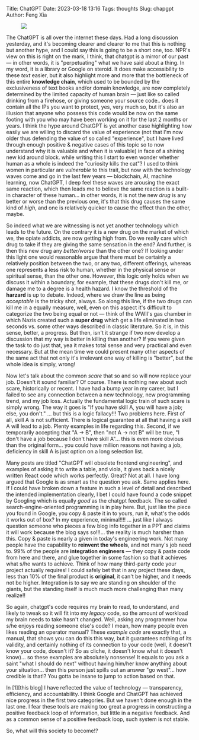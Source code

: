 Title: ChatGPT
Date: 2023-03-18 13:16
Tags: thoughts
Slug: chapgpt
Author: Feng Xia

<figure class="col s12">
  <img src="images/DSC_1406.JPG"/>
</figure>


The ChatGPT is all over the internet these days. Had a long discussion
yesterday, and it's becoming clearer and clearer to me that this is
nothing but another hype, and I could say this is going to be a short
one, too. NPR's view on this is right on the mark, I think, that
chatgpt is a mirror of our past &mdash; in other words, it is
"perpetuating" what we have said about a thing. In my word, it is a
library or Google on steroid. It does make accessibility to these
_text_ easier, but it also highlight more and more that the bottleneck
of this entire **knowledge chain**, which used to be bounded by the
exclusiveness of text books and/or domain knowledge, are now
completely determined by the limited capacity of human brain &mdash;
just like so called drinking from a firehose, or giving someone your
source code.. does it contain all the IPs you want to protect, yes,
very much so, but it's also an illusion that anyone who possess this
code would be now on the same footing with you who may have been
working on it for the last 2 months or years. I think the hype around
ChatGPT is yet another case highlighting how easily we are willing to
discard the value of experience (not that I'm now older thus defending
the value of so called "experience", but I have lived through enough
positive & negative cases of this topic so to now understand why it is
valuable and when it is valuable) in face of a shining new kid around
block. while writing this I start to even wonder whether human as a
whole is indeed the "curiosity kills the cat"? I used to think women
in particular are _vulnerable_ to this trait, but now with the
technology waves come and go in the last few years &mdash; blockchain,
AI, machine learning, now ChatGPT, I deep feel these waves are
arousing the exact same reaction, which then leads me to believe the
same reaction is a built-in character of these human... in other
words, it is not the new _drug_ is any better or worse than the
previous one, it's that this drug causes the same kind of _high_, and
one is relatively quicker to cause the effect than the other, maybe.

So indeed what we are witnessing is not yet another technology which
leads to the future. On the contrary it is a new drug on the market of
which we, the opiate addicts, are now getting high from. Do we really
care which drug to take if they are giving the same sensation in the
end? And further, is then this new drug any _better/worse_ than the
other one? If looking under this light one would reasonable argue that
there must be certainly a relatively position between the two, or any
two, different offerings, whereas one represents a less risk to human,
whether in the physical sense or spiritual sense, than the other
one. However, this logic only holds when we discuss it within a
boundary, for example, that these drugs don't kill me, or damage me to
a degree is a health hazard. I know the threshold of the **harzard**
is up to debate. Indeed, where we draw the line as being _acceptable_
is the tricky shot, always. So along this line, if the two drugs can
kill me in a equally measure, well, even on this aspect it's difficult
to categorize the two being equal or not &mdash; think of the WWII's
gas chamber in which Nazis created such a **super drug** which get a
life eliminated in two seconds vs. some other ways described in
classic literature. So it is, in this sense, better, a progress. But
then, isn't it strange if two now develop a discussion that my way is
better in killing than another? If you were given the task to do just
that, yea it makes total sense and very practical and even
necessary. But at the mean time we could present many other aspects of
the same act that not only it's irrelevant one way of killing is
"better", but the whole idea is simply, wrong!

Now let's talk about the common _scare_ that so and so will now
replace your job. Doesn't it sound familiar? Of course. There is
nothing new about such scare, historically or recent. I have had a
bump year in my career, but I failed to see any connection between a
new technology, new programming trend, and my job loss. Actually the
fundamental logic train of such scare is simply wrong. The way it goes
is "If you have skill A, you will have a job; else, you don't."
... but this is a logic fallacy!!! Two problems here. First of all,
skill A is not sufficient. There is logical guarantee at all that
having a skill A will lead to a job. Plenty examples in life regarding
this.  Second, if we temporarily accepting that "A &rarr; B", then
"not A &rarr; not B" will be true, "I don't have a job because I don't
have skill A"... this is even more obvious than the original
form... you could have million reasons not having a job, deficiency in
skill A is just option on a long selection list.

Many posts are titled "ChatGPT will obsolete frontend engineering",
and examples of asking it to write a table, and viola, it gives back a
nicely written React code which works perfectly. Great? Not at all. I
have long argued that Google is as smart as the question you ask. Same
applies here. If I could have broken down a feature in such a
level of detail and described the intended implementation clearly, I
bet I could have found a code snippet by Googling which is equally _good_ as
the chatgpt feedback. The so called search-engine-oriented programming
is in play here. But, just like the piece you found in Google, you
copy & paste it in to yours, run it, what's the odds it works out of
box? In my experience, minimal!!!! ... just like I always question
someone who pieces a few blog info together in a PPT and claims it
will work because the blog says so!!!... the reality is much harsher
than this. Copy & paste is nearly a given in today's engineering
work. Not many people have the capability to **reinvent the wheels**,
and not many's job need to. 99% of the people are **integration
engineers** &mdash; they copy & paste code from here and there, and
glue together in some fashion so that it achieves what s/he wants to
achieve. Think of how many third-party code your project actually
requires! I could safely bet that in any project these days, less than
10% of the final product is **original**, it can't be higher, and it
needs not be higher. Integration is to say we are standing on shoulder
of the giants, but the standing itself is much much more challenging
than many realize!!

So again, chatgpt's code requires my brain to read, to understand, and
likely to tweak so it will fit into my _legacy_ code, so the amount of
workload my brain needs to take hasn't changed. Well, asking any
programmer how s/he enjoys reading someone else's code? I mean, how
many people even likes reading an operator manual? These _example
code_ are exactly that, a manual, that shows you can do this this way,
but it guarantees nothing of its validity, and certainly nothing of
its connection to your code (well, it doesn't know your code, doesn't
it? So as cliche, it doesn't know what it doesn't know)... so these
examples are absolutely nonsense! It equals to you ask a saint "what I
should do next" without having him/her know anything about your
situation... then this person just spills out an answer "go
west"... how credible is that!? You gotta be insane to jump to action
based on that.

In [1][this blog] I have reflected the value of technology &mdash;
transparency, efficiency, and accountability. I think Google and
ChatGPT has achieved nice progress in the first two categories. But we
haven't done enough in the last one. I fear these tools are making too
great a progress in constructing a positive feedback loop of
information, but little in a negative feedback. And as a common sense
of a positive feedback loop, such system is not stable.

So, what will this society to become!?

[1]: {filename}/thoughts/reflection%20on%20technology.md
